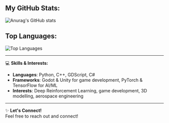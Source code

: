 ## My GitHub Stats:
![Anurag's GitHub stats](https://github-readme-stats.vercel.app/api?username=drapraks&show_icons=true&theme=radical)

## Top Languages:
![Top Languages](https://github-readme-stats.vercel.app/api/top-langs/?username=drapraks&layout=compact&theme=radical)

---

💻 **Skills & Interests:**
- **Languages**: Python, C++, GDScript, C#
- **Frameworks**: Godot & Unity for game development, PyTorch & TensorFlow for AI/ML
- **Interests**: Deep Reinforcement Learning, game development, 3D modelling, aerospace engineering

---

✨ **Let's Connect!**  
Feel free to reach out and connect!
